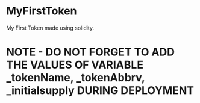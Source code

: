# MyFirstToken
My First Token made using solidity.

# NOTE - DO NOT FORGET TO ADD THE VALUES OF VARIABLE _tokenName, _tokenAbbrv, _initialsupply DURING DEPLOYMENT
